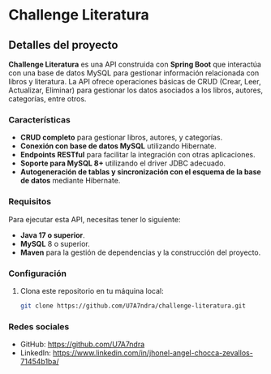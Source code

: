 # Challenge Literatura

## Detalles del proyecto

**Challenge Literatura** es una API construida con **Spring Boot** que interactúa con una base de datos MySQL para gestionar información relacionada con libros y literatura. La API ofrece operaciones básicas de CRUD (Crear, Leer, Actualizar, Eliminar) para gestionar los datos asociados a los libros, autores, categorías, entre otros.

### Características
- **CRUD completo** para gestionar libros, autores, y categorías.
- **Conexión con base de datos MySQL** utilizando Hibernate.
- **Endpoints RESTful** para facilitar la integración con otras aplicaciones.
- **Soporte para MySQL 8+** utilizando el driver JDBC adecuado.
- **Autogeneración de tablas y sincronización con el esquema de la base de datos** mediante Hibernate.

### Requisitos
Para ejecutar esta API, necesitas tener lo siguiente:
- **Java 17 o superior**.
- **MySQL** 8 o superior.
- **Maven** para la gestión de dependencias y la construcción del proyecto.

### Configuración
1. Clona este repositorio en tu máquina local:
   ```bash
   git clone https://github.com/U7A7ndra/challenge-literatura.git

### Redes sociales 

-  GitHub: https://github.com/U7A7ndra
-  LinkedIn: https://www.linkedin.com/in/jhonel-angel-chocca-zevallos-71454b1ba/

